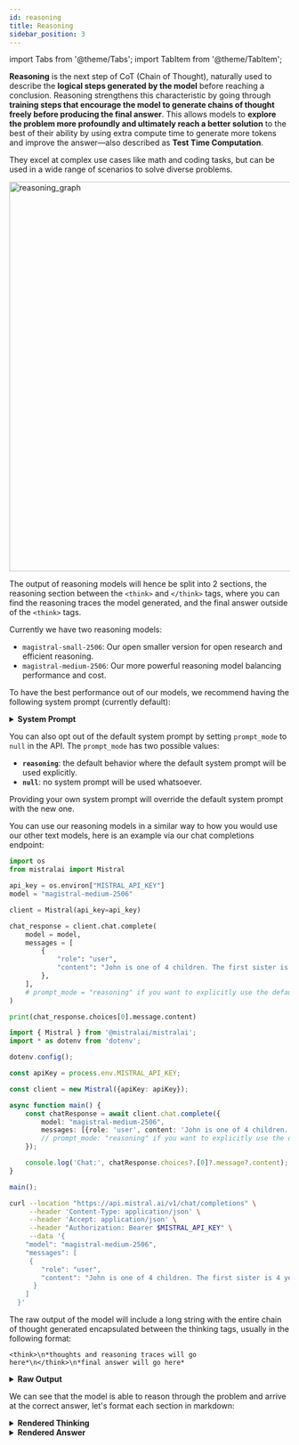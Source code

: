 ```yaml
---
id: reasoning
title: Reasoning
sidebar_position: 3
---
```

import Tabs from '@theme/Tabs';
import TabItem from '@theme/TabItem';

**Reasoning** is the next step of CoT (Chain of Thought), naturally used to describe the **logical steps generated by the model** before reaching a conclusion. Reasoning strengthens this characteristic by going through **training steps that encourage the model to generate chains of thought freely before producing the final answer**. This allows models to **explore the problem more profoundly and ultimately reach a better solution** to the best of their ability by using extra compute time to generate more tokens and improve the answer—also described as **Test Time Computation**.

They excel at complex use cases like math and coding tasks, but can be used in a wide range of scenarios to solve diverse problems.

<div style={{ textAlign: 'center' }}>
  <img
    src="/img/reasoning_graph.png"
    alt="reasoning_graph"
    width="700"
    style={{ borderRadius: '15px' }}
  />
</div>

The output of reasoning models will hence be split into 2 sections, the reasoning section between the `<think>` and `</think>` tags, where you can find the reasoning traces the model generated, and the final answer outside of the `<think>` tags.

Currently we have two reasoning models:
- `magistral-small-2506`: Our open smaller version for open research and efficient reasoning.
- `magistral-medium-2506`: Our more powerful reasoning model balancing performance and cost.

To have the best performance out of our models, we recommend having the following system prompt (currently default):

<details>
<summary><b>System Prompt</b></summary>

```
A user will ask you to solve a task. You should first draft your thinking process (inner monologue) until you have derived the final answer. Afterwards, write a self-contained summary of your thoughts (i.e. your summary should be succinct but contain all the critical steps you needed to reach the conclusion). You should use Markdown to format your response. Write both your thoughts and summary in the same language as the task posed by the user. NEVER use \boxed{} in your response.

Your thinking process must follow the template below:
<think>
Your thoughts or/and draft, like working through an exercise on scratch paper. Be as casual and as long as you want until you are confident to generate a correct answer.
</think>

Here, provide a concise summary that reflects your reasoning and presents a clear final answer to the user. Don't mention that this is a summary.

Problem:


```

With escape characters, the system prompt would look like this:

```
A user will ask you to solve a task. You should first draft your thinking process (inner monologue) until you have derived the final answer. Afterwards, write a self-contained summary of your thoughts (i.e. your summary should be succinct but contain all the critical steps you needed to reach the conclusion). You should use Markdown to format your response. Write both your thoughts and summary in the same language as the task posed by the user. NEVER use \\boxed{} in your response.\n\nYour thinking process must follow the template below:\n<think>\nYour thoughts or/and draft, like working through an exercise on scratch paper. Be as casual and as long as you want until you are confident to generate a correct answer.\n</think>\n\nHere, provide a concise summary that reflects your reasoning and presents a clear final answer to the user. Don't mention that this is a summary.\n\nProblem:\n\n
```
</details>

You can also opt out of the default system prompt by setting `prompt_mode` to `null` in the API. The `prompt_mode` has two possible values:
- **`reasoning`**: the default behavior where the default system prompt will be used explicitly.
- **`null`**: no system prompt will be used whatsoever.

Providing your own system prompt will override the default system prompt with the new one.

You can use our reasoning models in a similar way to how you would use our other text models, here is an example via our chat completions endpoint:

<Tabs groupId="code">
  <TabItem value="python" label="python" default>

```python
import os
from mistralai import Mistral

api_key = os.environ["MISTRAL_API_KEY"]
model = "magistral-medium-2506"

client = Mistral(api_key=api_key)

chat_response = client.chat.complete(
    model = model,
    messages = [
        {
            "role": "user",
            "content": "John is one of 4 children. The first sister is 4 years old. Next year, the second sister will be twice as old as the first sister. The third sister is two years older than the second sister. The third sister is half the age of her older brother. How old is John?",
        },
    ],
    # prompt_mode = "reasoning" if you want to explicitly use the default system prompt, or None if you want to opt out of the default system prompt.
)

print(chat_response.choices[0].message.content)
```

  </TabItem>
  <TabItem value="typescript" label="typescript">

```typescript
import { Mistral } from '@mistralai/mistralai';
import * as dotenv from 'dotenv';

dotenv.config();

const apiKey = process.env.MISTRAL_API_KEY;

const client = new Mistral({apiKey: apiKey});

async function main() {
    const chatResponse = await client.chat.complete({
        model: "magistral-medium-2506",
        messages: [{role: 'user', content: 'John is one of 4 children. The first sister is 4 years old. Next year, the second sister will be twice as old as the first sister. The third sister is two years older than the second sister. The third sister is half the age of her older brother. How old is John?'}],
        // prompt_mode: "reasoning" if you want to explicitly use the default system prompt, or null if you want to opt out of the default system prompt.
    });

    console.log('Chat:', chatResponse.choices?.[0]?.message?.content);
}

main();
```

  </TabItem>
  <TabItem value="curl" label="curl">

```bash
curl --location "https://api.mistral.ai/v1/chat/completions" \
     --header 'Content-Type: application/json' \
     --header 'Accept: application/json' \
     --header "Authorization: Bearer $MISTRAL_API_KEY" \
     --data '{
    "model": "magistral-medium-2506",
    "messages": [
     {
        "role": "user",
        "content": "John is one of 4 children. The first sister is 4 years old. Next year, the second sister will be twice as old as the first sister. The third sister is two years older than the second sister. The third sister is half the age of her older brother. How old is John?"
      }
    ]
  }'
```

  </TabItem>
</Tabs>

The raw output of the model will include a long string with the entire chain of thought generated encapsulated between the thinking tags, usually in the following format:
```
<think>\n*thoughts and reasoning traces will go here*\n</think>\n*final answer will go here*
```

<details>
<summary><b>Raw Output</b></summary>

```
<think>\nOkay, let's tackle this problem step by step. We have information about John and his three sisters. Let's list out what we know and try to derive each person's age.\n\n1. **First Sister**: The first sister is 4 years old. That's straightforward.\n\n   - First sister's age = 4 years\n\n2. **Second Sister**: Next year, the second sister will be twice as old as the first sister.\n\n   - First sister's age next year = 4 + 1 = 5 years\n   - So, second sister's age next year = 2 * 5 = 10 years\n   - Therefore, second sister's current age = 10 - 1 = 9 years\n\n3. **Third Sister**: The third sister is two years older than the second sister.\n\n   - Second sister's current age = 9 years\n   - So, third sister's age = 9 + 2 = 11 years\n\n4. **John (the older brother)**: The third sister is half the age of her older brother.\n\n   - Third sister's age = 11 years\n   - So, older brother's age = 11 * 2 = 22 years\n   - Therefore, John's age = 22 years\n\nBut wait, let's double-check this because the problem states that John is one of 4 children. That means there are four children in total: John and his three sisters. So, if John is the older brother, then the third sister is 11, and John is 22. But let's verify all the steps to ensure no mistakes were made.\n\n- First sister: 4 years old\n- Next year, first sister will be 5 years old\n- Next year, second sister will be twice as old as the first sister, so 2 * 5 = 10 years old next year\n- Therefore, second sister's current age is 10 - 1 = 9 years old\n- Third sister is two years older than the second sister: 9 + 2 = 11 years old\n- Third sister is half the age of her older brother: so older brother is 11 * 2 = 22 years old\n\nBut wait, if John is one of 4 children, and we have three sisters and John, that makes sense. The ages are:\n- First sister: 4\n- Second sister: 9\n- Third sister: 11\n- John: 22\n\nLet me check if all conditions are satisfied:\n\n1. First sister is 4 years old. ✔️\n2. Next year, first sister will be 5, and second sister will be 10, which is twice 5. ✔️\n3. Third sister is 11, which is 2 years older than the second sister (9 + 2 = 11). ✔️\n4. Third sister is half the age of her older brother. So older brother is 22, and half of that is 11, which matches the third sister's age. ✔️\n\nEverything checks out!\n\nBut wait, the problem says \"John is one of 4 children.\" That could mean that there are 4 children in total, including John. But in our count, we have three sisters and John, which is 4 children. So our initial assumption seems correct.\n\nBut let's think again: if John is one of 4 children, that means there are 3 other children besides John. So the three sisters and John would be 4 children. So our count seems correct.\n\nBut let's think about the wording: \"The third sister is half the age of her older brother.\" If John is the older brother, then that would mean John is older than the third sister. In our calculation, John is 22, and the third sister is 11, which fits because 11 is half of 22.\n\nBut just to be sure, let's consider if there's another older brother. The problem says \"the third sister is half the age of her older brother.\" It doesn't specify that John is the older brother, but since John is one of the 4 children, and we have three sisters, it's possible that John is the older brother.\n\nBut if there were another brother, then we'd have more than 4 children (three sisters, John, and another brother), which contradicts the given information that John is one of 4 children. So, John must be the older brother.\n\nTherefore, John's age is 22 years.\n\nWait a minute, let me re-examine the problem statement: \"John is one of 4 children. The first sister is 4 years old. Next year, the second sister will be twice as old as the first sister. The third sister is two years older than the second sister. The third sister is half the ago of her older brother. How old is John?\"\n\nOkay, so we have:\n\n1. Total children: 4 (John and 3 sisters)\n2. First sister: 4 years old\n3. Next year, second sister's age = 2 * (first sister's age next year)\n   - First sister next year: 4 + 1 = 5\n   - So, second sister next year: 2 * 5 = 10\n   - Therefore, second sister now: 10 - 1 = 9\n4. Third sister is two years older than the second sister: 9 + 2 = 11\n5. Third sister is half the age of her older brother: so older brother's age = 2 * 11 = 22\n\nNow, who is the older brother? The children are: John and three sisters. So the older brother must be John, unless there's another brother, but since there are only 4 children and three are sisters, John must be the brother.\n\nBut wait, the problem says \"the third sister is half the age of her older brother.\" If John is the brother, then he is the older brother, and his age is 22.\n\nBut let's think about the order of the sisters. The first sister is 4, second is 9, third is 11. So the ages are 4, 9, 11 for the sisters, and John is 22. That seems consistent because 22 is older than 11 (the third sister).\n\nBut let's check if there could be another brother. The problem says \"John is one of 4 children,\" and we have three sisters, so the fourth child must be John. Therefore, John is the only brother, and he is the older brother referred to in the problem.\n\nTherefore, John is 22 years old.\n\nBut wait, let's think about the phrasing: \"the third sister is half the age of her older brother.\" This implies that the older brother is not necessarily John. Maybe there's another brother older than John, making John not the oldest. But the problem states that John is one of 4 children, meaning the siblings are: three sisters and John, totaling 4 children. Therefore, there cannot be another brother; John must be the only brother and thus the older brother referred to.\n\nWait, but the problem says \"her older brother,\" implying that the older brother is someone other than the third sister. But since there are only four children: three sisters and John, and the third sister has an older brother, that older brother must be John.\n\nBut if John is the older brother, and the third sister is 11, then John would be 22. But is John necessarily the oldest? Could there be another brother older than John? No, because there are only four children: three sisters and John. So John must be the older brother.\n\nWait, no, the problem says \"the third sister is half the age of her older brother.\" It doesn't say that John is the older brother; it just says that John is one of the four children. So the four children are: three sisters and John. And the third sister has an older brother, which must be John, because there are no other brothers. So John must be the older brother, making him 22.\n\nBut let me think again: the four children are: first sister, second sister, third sister, and John. The third sister has an older brother. Among the four children, the possible older brothers would be... well, the sisters are all girls, so the only possible brother is John. Therefore, John must be the older brother, and his age is 22.\n\nBut wait, could one of the sisters be older than John? The problem doesn't specify the order of ages among the siblings, only that the third sister has an older brother. But since all the other siblings are sisters (three sisters and John), the older brother must be John.\n\nWait, no, the siblings are: first sister, second sister, third sister, and John. The third sister is 11. Her older brother would have to be older than 11. The other sisters are 4 and 9, so they are younger. Therefore, the older brother must be John, and his age is 22.\n\nBut let me think if there's another interpretation. Maybe \"the third sister is half the age of her older brother\" implies that the older brother is not necessarily John. But since there are only four children (three sisters and John), the older brother must be John.\n\nWait, unless one of the sisters is older than John, but then that sister would be the older sister, not brother. So the older brother must be John.\n\nTherefore, John is 22 years old.\n\nBut let me think again about the siblings' ages to ensure consistency:\n\n- First sister: 4\n- Second sister: 9\n- Third sister: 11\n- John: ?\n\nFrom the problem: \"The third sister is half the age of her older brother.\" So older brother's age = 2 * third sister's age = 2 * 11 = 22. So John is 22.\n\nBut let's see the order of ages: 4, 9, 11, and 22. That seems consistent because 22 is older than 11, so John is indeed the older brother.\n\nWait a minute, but the first sister is 4, second is 9, third is 11, and John is 22. That would mean the order from youngest to oldest is: first sister (4), second sister (9), third sister (11), and John (22). That makes sense because each subsequent sibling is older than the previous one, and John is the oldest.\n\nTherefore, John is 22 years old.\n\nBut before finalizing, let me check if there's another way to interpret the problem. Maybe the order of the sisters is not by age but just by mention. The problem says \"the first sister,\" not necessarily the youngest. But usually, when we say first, second, third, it's in order of age, with first being the youngest, but that's not necessarily the case. However, in age problems, it's common to list siblings in order of age, but the problem doesn't specify.\n\nBut the problem says \"the first sister is 4 years old,\" and then talks about the second and third sisters, implying that first, second, third refer to their order in the family, not necessarily by age. But usually, first, second, third would refer to birth order, meaning first is the oldest, but that contradicts the ages we have because the first sister is 4, which would be the youngest.\n\nWait, in English, when we say \"first sister,\" \"second sister,\" etc., it typically refers to the order of birth, with first being the oldest. But in this case, the first sister is 4 years old, which is younger than the second sister (9) and third sister (11). So \"first,\" \"second,\" \"third\" here must refer to some other order, not birth order.\n\nBut in common usage, first, second, third sister would refer to birth order, with first being the oldest. If that's the case, then:\n\n- First sister (oldest sister): 4 years old\n- Second sister: ?\n- Third sister: ?\nBut then the first sister being the oldest at 4 doesn't make sense because the other sisters would have to be younger, but the second sister is 9 next year which would make her older than 4 now, which contradicts the first sister being the oldest.\n\nTherefore, \"first,\" \"second,\" \"third\" must not refer to birth order but perhaps the order in which they are mentioned or some other order. For the sake of the problem, it's likely that \"first,\" \"second,\" \"third\" are just labels and not indicative of birth order, because if first sister is 4 and second is older (9), that's not possible if first is the oldest.\n\nSo let's assume that \"first,\" \"second,\" \"third\" are just labels and not indicative of birth order.\n\nThen we have:\n\n- Sister A (first sister): 4\n- Sister B (second sister): current age is 9 (since next year she'll be 10)\n- Sister C (third sister): 11\n- John: ?\n\nFrom the problem: \"The third sister is half the age of her older brother.\" So older brother's age is 22, hence John is 22.\n\nBut is John necessarily the older brother? There are four children: three sisters and John. So the siblings are: Sister A (4), Sister B (9), Sister C (11), and John.\n\nFor Sister C (11) to have an older brother, that brother must be older than 11. The other siblings are 4, 9, and John. So John must be older than 11 to be the older brother. So John is 22, which is older than 11, so that checks out.\n\nBut wait, could one of the sisters be older than John? The sisters are 4, 9, and 11. So none of the sisters are older than John if John is 22.\n\nBut is John necessarily the older brother? The problem says John is one of the four children, and the four children are three sisters and John. So the older brother must be John, because the other siblings are sisters.\n\nTherefore, John is the older brother, and his age is 22.\n\nBut let me think if there's any ambiguity. The problem says \"the third sister is half the age of her older brother.\" It doesn't specify that the older brother is John; it just says \"her older brother.\" But among the four children (three sisters and John), the only possible older brother is John, because the other siblings are sisters. So John must be the older brother, making him 22.\n\nBut let me think if there's any other possibility. Could \"her older brother\" refer to someone outside the four children? No, because the four children consist of John and his three sisters, so the older brother must be within these four, which is John.\n\nTherefore, John is 22 years old.\n\nBut let me think one more time to ensure no mistakes. Let's list the siblings and their ages:\n\n1. First sister: 4 years old\n2. Second sister: currently 9 (since next year she'll be 10, which is twice the first sister's age next year, which is 5)\n3. Third sister: 11 (which is 2 years older than the second sister's current age of 9)\n4. John: ?\n\nThe third sister is half the age of her older brother. So older brother's age = 2 * 11 = 22. Therefore, John is 22.\n\nNow, is John indeed the older brother? Let's see the ages: 4, 9, 11, and 22. So the order from youngest to oldest is: 4, 9, 11, 22. So John at 22 is the oldest, hence the older brother to the third sister (11).\n\nTherefore, John is 22 years old.\n\nBut wait, the problem says \"John is one of 4 children.\" So the four children are: first sister (4), second sister (9), third sister (11), and John (22). That adds up to four children, and John is indeed the older brother to the third sister.\n\nBut let me think if there's another way to interpret the problem. Maybe \"the first sister is 4 years old\" doesn't necessarily mean she's the youngest. Maybe the sisters are ordered differently. But the problem lists them as first, second, third, which typically implies birth order where first is the oldest. But if first sister is 4, and second is older (since next year she's twice as old as first sister next year), that contradicts first being the oldest.\n\nWait, let's assume \"first,\" \"second,\" \"third\" refer to birth order, where first is the oldest.\n\nThen:\n\n- First sister (oldest): 4\nBut then the second sister is younger than the first, but next year the second sister will be twice as old as the first sister next year.\n\nLet’s try this interpretation.\n\n1. First sister (oldest): 4 years old\n2. Next year:\n   - First sister: 4 + 1 = 5\n   - Second sister will be twice as old as first sister next year: so second sister next year will be 2 * 5 = 10, so current age is 10 - 1 = 9\nBut if first sister is oldest at 4, second sister is younger, so should be less than 4, but we got 9, which is older than 4. This contradicts the assumption that first sister is the oldest.\n\nTherefore, \"first,\" \"second,\" \"third\" cannot refer to birth order where first is oldest. Maybe \"first,\" \"second,\" \"third\" are just labels not indicating age order.\n\nSo let's stick with the initial interpretation where \"first,\" \"second,\" \"third\" are just labels, not indicating birth order, and we have:\n\n- First sister: 4\n- Second sister: currently 9 (since next year she'll be 10, which is twice the first sister's age next year, which is 5)\n- Third sister: 11 (which is 2 years older than the second sister's current age of 9)\n- John: ?\n\nThird sister is half the age of her older brother, so older brother is 22, hence John is 22.\n\nThis seems consistent. Let me list the siblings and their ages:\n\n1. First sister: 4\n2. Second sister: 9\n3. Third sister: 11\n4. John: 22\n\nNow, let's check the birth order based on ages. The order from youngest to oldest would be: 4 (first sister), 9 (second sister), 11 (third sister), 22 (John).\n\nSo in terms of birth order (assuming older siblings are born first), the order would be:\n\n1. John: 22 (oldest)\n2. Third sister: 11\n3. Second sister: 9\n4. First sister: 4 (youngest)\n\nBut the problem refers to them as first, second, third sisters, not in birth order but perhaps in some other order (maybe order of mention in the problem).\n\nGiven that, and since John is the oldest (22), then the third sister (11) has an older brother, which is John, satisfying the condition.\n\nTherefore, John is 22 years old.\n\n</think>\n\nJohn is 22 years old.\n\nHere's the summary:\n\nWe are given that John is one of four children, with three sisters. The first sister is 4 years old. Next year, the second sister will be twice as old as the first sister will be next year (which is 5), making the second sister currently 9 years old. The third sister is two years older than the second sister, so she is 11 years old. The third sister is half the age of her older brother, which means the older brother is 22 years old. Since John is the only brother among the four children (three sisters and John), he must be the older brother, making John 22 years old.\n\nTherefore, John is 22 years old.",
```
</details>

We can see that the model is able to reason through the problem and arrive at the correct answer, let's format each section in markdown:

<details>
<summary><b>Rendered Thinking</b></summary>

Okay, let's tackle this problem step by step. We have information about John and his three sisters. Let's list out what we know and try to derive each person's age.

1. **First Sister**: The first sister is 4 years old. That's straightforward.

   - First sister's age = 4 years

2. **Second Sister**: Next year, the second sister will be twice as old as the first sister.

   - First sister's age next year = 4 + 1 = 5 years
   - So, second sister's age next year = 2 * 5 = 10 years
   - Therefore, second sister's current age = 10 - 1 = 9 years

3. **Third Sister**: The third sister is two years older than the second sister.

   - Second sister's current age = 9 years
   - So, third sister's age = 9 + 2 = 11 years

4. **John (the older brother)**: The third sister is half the age of her older brother.

   - Third sister's age = 11 years
   - So, older brother's age = 11 * 2 = 22 years
   - Therefore, John's age = 22 years

But wait, let's double-check this because the problem states that John is one of 4 children. That means there are four children in total: John and his three sisters. So, if John is the older brother, then the third sister is 11, and John is 22. But let's verify all the steps to ensure no mistakes were made.

- First sister: 4 years old
- Next year, first sister will be 5 years old
- Next year, second sister will be twice as old as the first sister, so 2 * 5 = 10 years old next year
- Therefore, second sister's current age is 10 - 1 = 9 years old
- Third sister is two years older than the second sister: 9 + 2 = 11 years old
- Third sister is half the age of her older brother: so older brother is 11 * 2 = 22 years old

But wait, if John is one of 4 children, and we have three sisters and John, that makes sense. The ages are:
- First sister: 4
- Second sister: 9
- Third sister: 11
- John: 22

Let me check if all conditions are satisfied:

1. First sister is 4 years old. ✔️
2. Next year, first sister will be 5, and second sister will be 10, which is twice 5. ✔️
3. Third sister is 11, which is 2 years older than the second sister (9 + 2 = 11). ✔️
4. Third sister is half the age of her older brother. So older brother is 22, and half of that is 11, which matches the third sister's age. ✔️

Everything checks out!

But wait, the problem says "John is one of 4 children." That could mean that there are 4 children in total, including John. But in our count, we have three sisters and John, which is 4 children. So our initial assumption seems correct.

But let's think again: if John is one of 4 children, that means there are 3 other children besides John. So the three sisters and John would be 4 children. So our count seems correct.

But let's think about the wording: "The third sister is half the age of her older brother." If John is the older brother, then that would mean John is older than the third sister. In our calculation, John is 22, and the third sister is 11, which fits because 11 is half of 22.

But just to be sure, let's consider if there's another older brother. The problem says "the third sister is half the age of her older brother." It doesn't specify that John is the older brother; it just says that John is one of the four children. So the four children are: three sisters and John. And the third sister has an older brother, which must be John, because there are no other brothers. So John must be the older brother, making him 22.

But if there were another brother, then we'd have more than 4 children (three sisters, John, and another brother), which contradicts the given information that John is one of 4 children. So, John must be the older brother.

Therefore, John's age is 22 years.

Wait a minute, let me re-examine the problem statement: "John is one of 4 children. The first sister is 4 years old. Next year, the second sister will be twice as old as the first sister. The third sister is two years older than the second sister. The third sister is half the ago of her older brother. How old is John?"

Okay, so we have:

1. Total children: 4 (John and 3 sisters)
2. First sister: 4 years old
3. Next year, second sister's age = 2 * (first sister's age next year)
   - First sister next year: 4 + 1 = 5
   - So, second sister next year: 2 * 5 = 10
   - Therefore, second sister now: 10 - 1 = 9
4. Third sister is two years older than the second sister: 9 + 2 = 11
5. Third sister is half the age of her older brother: so older brother's age = 2 * 11 = 22

Now, who is the older brother? The children are: John and three sisters. So the older brother must be John, unless there's another brother, but since there are only 4 children and three are sisters, John must be the brother.

But wait, the problem says "the third sister is half the age of her older brother." If John is the brother, then he is the older brother, and his age is 22.

But let's think about the order of the sisters. The first sister is 4, second is 9, third is 11. So the ages are 4, 9, 11 for the sisters, and John is 22. That seems consistent because 22 is older than 11 (the third sister).

But let's check if there could be another brother. The problem says "John is one of 4 children," and we have three sisters, so the fourth child must be John. Therefore, John is the only brother, and he is the older brother referred to in the problem.

Therefore, John is 22 years old.

But wait, let's think about the phrasing: "the third sister is half the age of her older brother." This implies that the older brother is not necessarily John. Maybe there's another brother older than John, making John not the oldest. But the problem states that John is one of 4 children, meaning the siblings are: three sisters and John, totaling 4 children. Therefore, there cannot be another brother; John must be the only brother and thus the older brother referred to.

Wait, but the problem says "her older brother," implying that the older brother is someone other than the third sister. But since there are only four children: three sisters and John, and the third sister has an older brother, that older brother must be John.

But if John is the older brother, and the third sister is 11, then John would be 22. But is John necessarily the oldest? Could there be another brother older than John? No, because there are only four children: three sisters and John. So John must be the older brother.

Wait, no, the problem says "the third sister is half the age of her older brother." It doesn't say that John is the older brother; it just says that John is one of the four children. So the four children are: three sisters and John. And the third sister has an older brother, which must be John, because there are no other brothers. So John must be the older brother, making him 22.

But just to be sure, let's consider if there's another interpretation. Maybe "the first sister is 4 years old" doesn't necessarily mean she's the youngest. Maybe the sisters are ordered differently. But the problem lists them as first, second, third, which typically implies birth order, with first being the oldest. But in this case, the first sister is 4, which is younger than the second sister (9) and third sister (11). So "first," "second," "third" here must refer to some other order, not birth order.

But in common usage, first, second, third sister would refer to birth order, with first being the oldest. If that's the case, then:

- First sister (oldest sister): 4 years old
- Second sister: ?
- Third sister: ?

But then the first sister being the oldest at 4 doesn't make sense because the other sisters would have to be younger, but the second sister is 9 next year which would make her older than 4 now, which contradicts the first sister being the oldest.

Therefore, "first," "second," "third" must not refer to birth order but perhaps the order in which they are mentioned or some other order. For the sake of the problem, it's likely that "first," "second," "third" are just labels and not indicative of birth order, because if first sister is 4 and second is older (9), that's not possible if first is the oldest.

So let's assume that "first," "second," "third" are just labels and not indicative of birth order.

Then we have:

- Sister A (first sister): 4
- Sister B (second sister): current age is 9 (since next year she'll be 10)
- Sister C (third sister): 11
- John: ?

From the problem: "The third sister is half the age of her older brother." So older brother's age is 22, hence John is 22.

But is John necessarily the older brother? There are four children: three sisters and John. So the siblings are: Sister A (4), Sister B (9), Sister C (11), and John.

For Sister C (11) to have an older brother, that brother must be older than 11. The other siblings are 4, 9, and John. So John must be older than 11 to be the older brother. So John is 22, which is older than 11, so that checks out.

But wait, could one of the sisters be older than John? The sisters are 4, 9, and 11. So none of the sisters are older than John if John is 22.

But is John necessarily the older brother? The problem says John is one of the four children, and the four children are three sisters and John. So the older brother must be John, because the other siblings are sisters.

Therefore, John is the older brother, and his age is 22.

But let me think if there's any ambiguity. The problem says "the third sister is half the age of her older brother." It doesn't specify that the older brother is John; it just says "her older brother." But among the four children (three sisters and John), the only possible older brother is John, because the other siblings are sisters. So John must be the older brother, making him 22.

But let me think if there's any other possibility. Could "her older brother" refer to someone outside the four children? No, because the four children consist of John and his three sisters, so the older brother must be within these four, which is John.

Therefore, John is 22 years old.

But let me think one more time to ensure no mistakes. Let's list the siblings and their ages:

1. First sister: 4 years old
2. Second sister: currently 9 (since next year she'll be 10, which is twice the first sister's age next year, which is 5)
3. Third sister: 11 (which is 2 years older than the second sister's current age of 9)
4. John: ?

The third sister is half the age of her older brother. So older brother's age = 2 * 11 = 22. Therefore, John is 22.

Now, is John indeed the older brother? Let's see the ages: 4, 9, 11, and 22. So the order from youngest to oldest is: 4, 9, 11, 22. So John at 22 is the oldest, hence the older brother to the third sister (11).

Therefore, John is 22 years old.

But wait, the problem says "John is one of 4 children." So the four children are: first sister (4), second sister (9), third sister (11), and John (22). That adds up to four children, and John is indeed the older brother to the third sister.

But let me think if there's another way to interpret the problem. Maybe "the first sister is 4 years old" doesn't necessarily mean she's the youngest. Maybe the sisters are ordered differently. But the problem lists them as first, second, third, which typically implies birth order where first is the oldest. But if first sister is 4, and second is older (since next year she's twice as old as first sister next year), that contradicts first being the oldest.

Wait, let's assume "first," "second," "third" refer to birth order, where first is the oldest.

Then:

- First sister (oldest): 4
But then the second sister is younger than the first, but next year she's twice as old as first sister next year.

Let’s try this interpretation.

1. First sister (oldest): 4 years old
2. Next year:
   - First sister: 4 + 1 = 5
   - Second sister will be twice as old as first sister next year: so second sister next year will be 2 * 5 = 10, so current age is 10 - 1 = 9
But if first sister is oldest at 4, second sister is younger, so should be less than 4, but we got 9, which is older than 4. This contradicts the assumption that first is the oldest.

Therefore, "first," "second," "third" cannot refer to birth order where first is oldest. Maybe "first," "second," "third" are just labels not indicating age order.

So let's stick with the initial interpretation where "first," "second," "third" are just labels, not indicating birth order, and we have:

- First sister: 4
- Second sister: currently 9 (since next year she'll be 10, which is twice the first sister's age next year, which is 5)
- Third sister: 11 (which is 2 years older than the second sister's current age of 9)
- John: ?

Third sister is half the age of her older brother, so older brother is 22, hence John is 22.

This seems consistent. Let me list the siblings and their ages:

1. First sister: 4
2. Second sister: 9
3. Third sister: 11
4. John: 22

Now, let's check the birth order based on ages. The order from youngest to oldest would be: 4 (first sister), 9 (second sister), 11 (third sister), 22 (John).

So in terms of birth order (assuming older siblings are born first), the order would be:

1. John: 22 (oldest)
2. Third sister: 11
3. Second sister: 9
4. First sister: 4 (youngest)

But the problem refers to them as first, second, third sisters, not in birth order but perhaps in some other order (maybe order of mention in the problem).

Given that, and since John is the oldest (22), then the third sister (11) has an older brother, which is John, satisfying the condition.

Therefore, John is 22 years old.
</details>

<details>
<summary><b>Rendered Answer</b></summary>


John is 22 years old.

Here's the summary:

We are given that John is one of four children, with three sisters. The first sister is 4 years old. Next year, the second sister will be twice as old as the first sister will be next year (which is 5), making the second sister currently 9 years old. The third sister is two years older than the second sister, so she is 11 years old. The third sister is half the age of her older brother, which means the older brother is 22 years old. Since John is the only brother among the four children (three sisters and John), he must be the older brother, making John 22 years old.

Therefore, John is 22 years old.
</details>
